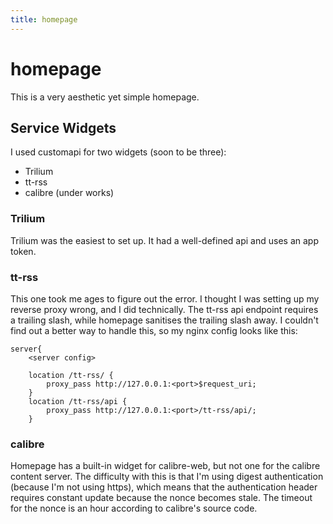 ```yaml
---
title: homepage
---
```


# homepage

This is a very aesthetic yet simple homepage.

## Service Widgets

I used customapi for two widgets (soon to be three):

* Trilium
* tt-rss
* calibre (under works)

### Trilium

Trilium was the easiest to set up. It had a well-defined api and uses an app token.

### tt-rss

This one took me ages to figure out the error. I thought I was setting up my reverse proxy wrong, and I did technically. The tt-rss api endpoint requires a trailing slash, while homepage sanitises the trailing slash away. I couldn't find out a better way to handle this, so my nginx config looks like this:

```
server{
    <server config>

    location /tt-rss/ {
        proxy_pass http://127.0.0.1:<port>$request_uri;
    }
    location /tt-rss/api {
        proxy_pass http://127.0.0.1:<port>/tt-rss/api/;
    }
```

### calibre

Homepage has a built-in widget for calibre-web, but not one for the calibre content server. The difficulty with this is that I'm using digest authentication (because I'm not using https), which means that the authentication header requires constant update because the nonce becomes stale. The timeout for the nonce is an hour according to calibre's source code.